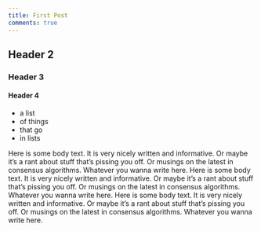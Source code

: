 ```yaml
---
title: First Post
comments: true
---
```


## Header 2

### Header 3

#### Header 4

- a list
- of things
- that go
- in lists

Here is some body text. It is very nicely written and informative. Or maybe it’s a rant about stuff that’s pissing you off. Or musings on the latest in
consensus algorithms. Whatever you wanna write here. Here is some body text. It is very nicely written and informative. Or maybe it’s a rant about stuff that’s pissing you off. Or musings on the latest in
consensus algorithms. Whatever you wanna write here. Here is some body text. It is very nicely written and informative. Or maybe it’s a rant about stuff that’s pissing you off. Or musings on the latest in
consensus algorithms. Whatever you wanna write here. 
